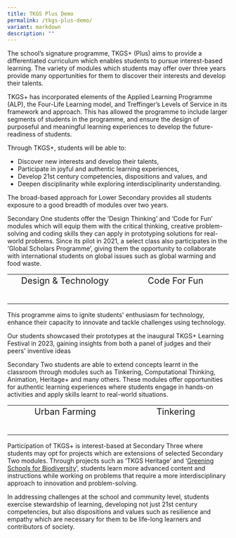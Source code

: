 ```yaml
---
title: TKGS Plus Demo
permalink: /tkgs-plus-demo/
variant: markdown
description: ""
---
```

<style>
    .prog-item {
        margin-bottom: 5px;
        text-align: center; /* Center the headline text */
    }

    .prog-item input {
        position: absolute;
        opacity: 0;
        z-index: -1;
    }

    .prog-item label {
        cursor: pointer;
        font-size: 20px;
    }

    .prog-answer {
        max-height: 0;
	text-align: left; /* Center the headline text */
        font-size: 18px;
        overflow: hidden;
        transition: max-height 0.2s ease-out;
    }

    .prog-item input:checked ~ .prog-answer {
        max-height: 100vh;
    }
</style>
		
<p>The school’s signature programme, TKGS+ (Plus) aims to provide a differentiated curriculum which enables students to pursue interest-based learning. The variety of modules which students may offer over three years provide many opportunities for them to discover their interests and develop their talents.&nbsp;</p>
<p>TKGS+ has incorporated elements of the Applied Learning Programme (ALP), the Four-Life Learning model, and Treffinger’s Levels of Service in its framework and approach. This has allowed the programme to include larger segments of students in the programme, and ensure the design of purposeful and meaningful learning experiences to develop the future-readiness of students.&nbsp;</p>
<p>Through TKGS+, students will be able to:</p>
<ul>
<li>Discover new interests and develop their talents,</li>
<li>Participate in joyful and authentic learning experiences,</li>
<li>Develop 21st century competencies, dispositions and values, and</li>
<li>Deepen disciplinarity while exploring interdisciplinarity understanding.</li>
</ul>
<p>The broad-based approach for Lower Secondary provides all students exposure to a good breadth of modules over two years.</p>
<p>Secondary One students offer the ‘Design Thinking’ and ‘Code for Fun’ modules which will equip them with the critical thinking, creative problem-solving and coding skills they can apply in prototyping solutions for real-world problems. Since its pilot in 2021, a select class also participates in the ‘Global Scholars Programme’, giving them the opportunity to collaborate with international students on global issues such as global warming and food waste.</p>
<table>
	<tbody>
		<tr>
			<td>
				<div class="prog-item">
					<input type="checkbox" id="q1">
					<label for="q1">Design &amp; Technology 
					</label>
    <p class="prog-answer">The Design Thinking programme allows students to learn and apply the design thinking framework through engaging and authentic learning experiences. During the sessions, students get to ideate and design prototypes to solve problems related to the school or community.  Students develop deep empathy and understanding of the users’ challenges and needs as well as develop critical and innovative thinking through prototyping and collaborating with others. 
<br>
To connect their classroom learning to the real world, students are sent on learning journeys to places such as Marine Barrage and the Red Dot Design Museum. 
			<br>
				</p>
				</div>
			</td>
			<td>
				<div class="prog-item">
					<input type="checkbox" id="q2">
					<label for="q2">Code For Fun </label>
					<p class="prog-answer">The Code for Fun programme aims to strengthen students' understanding of fundamental computational thinking concepts introduced during upper primary education. Through engaging block-based programming lessons, students delve deeper into coding, fostering their creativity through digital making and expanding their knowledge of emerging technologies like Artificial Intelligence. 
					</p>
				</div>
			</td>
		</tr>
	</tbody>
</table>

This programme aims to ignite students' enthusiasm for technology, enhance their capacity to innovate and tackle challenges using technology. 

Our students showcased their prototypes at the inaugural TKGS+ Learning Festival in 2023, gaining insights from both a panel of judges and their peers' inventive ideas

<p>Secondary Two students are able to extend concepts learnt in the classroom through modules such as Tinkering, Computational Thinking, Animation, Heritage+ and many others. These modules offer opportunities for authentic learning experiences where students engage in hands-on activities and apply skills learnt to real-world situations.</p>

<table>
	<tbody>
		<tr>
			<td>
				<div class="prog-item">
					<input type="checkbox" id="q3">
					<label for="q3">Urban Farming
					</label>
    <p class="prog-answer">The Urban Farming module provides opportunities for the students to learn more about urban farming, the importance of food security in Singapore and how they can contribute to Singapore Green Plan. The students plant vegetables and herbs such as basil and xiao bai cai at the school rooftop garden. They also learn about the importance of maintaining biodiversity and how it can be improved. 
			<br>
			<br>
The programme includes a learning journey to an organisation to allow students to connect what they have learnt with the real world. 
			<br>
			<br>
			Click <a href="https://sites.google.com/moe.edu.sg/tkgs-biodiversity/home" target="_blank" rel="noopener">here</a>, to view the wonderful work our students have brought to life.
				</p>
				</div>
			</td>
			<td>
				<div class="prog-item">
					<input type="checkbox" id="q4">
					<label for="q4">Tinkering </label>
					<p class="prog-answer">In the Tinkering module, students are given the opportunity to explore design situations and propose solutions to improve the situations. 
						<br>
						They design and create prototypes using cardboard models incorporated with a sensing circuit that features heat, light or moisture sensors. Students also learn how to set up a microsite to record their learning and class presentation.
						<br>
						This module provides students an opportunity to tinker and work on a project based on their interests and abilities. It also aims to develop students 21st Century Competencies in communication, collaboration, and information skills as well as critical and inventive thinking. 
						<br>
						<br>
						Click <a href="https://sites.google.com/moe.edu.sg/tkgstinkering/past-projects" target="_blank" rel="noopener">here</a>, to view design our students have put out.
				</p>
 					<p></p>
				</div>
			</td>
		</tr>
	</tbody>
</table>

<p>Participation of TKGS+ is interest-based at Secondary Three where students may opt for projects which are extensions of selected Secondary Two modules. Through projects such as ‘TKGS Heritage’ and ‘<a href="https://sites.google.com/moe.edu.sg/tkgs-biodiversity/home" target="_blank" rel="noopener">Greening Schools for Biodiversity</a>’, students learn more advanced content and instructions while working on problems that require a more interdisciplinary approach to innovation and problem-solving.</p>
<p>In addressing challenges at the school and community level, students exercise stewardship of learning, developing not just 21st century competencies, but also dispositions and values such as resilience and empathy which are necessary for them to be life-long learners and contributors of society.</p>